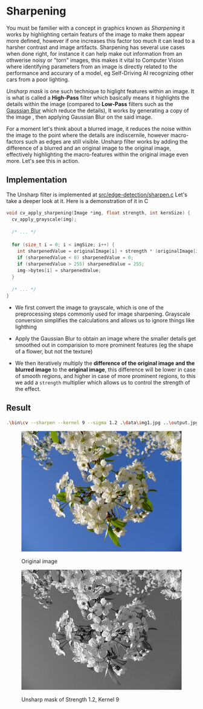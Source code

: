 # Sharpening

You must be familier with a concept in graphics known as *Sharpening* it  works by highlighting certain featurs of the image to make them appear more defined, however if one increases this factor too much it can lead to a harsher contrast and image artifacts. Sharpening has several use cases when done right, for instance it can help make out information from an othwerise noisy or "torn" images, this makes it vital to Computer Vision where identifying parameters from an image is directly related to the performance and accurary of a model, eg Self-Driving AI recognizing other cars from a poor lighting.

*Unsharp mask* is one such technique to higlight features within an image. It is what is called a **High-Pass** filter which basically means it highlights the details within the image (compared to **Low-Pass** filters such as the [Gaussian Blur](../image-smoothing/gaussian-filter.md) which reduce the details), It works by generating a copy of the image , then applying Gaussian Blur on the said image. 

For a moment let's think about a blurred image, it reduces the noise within the image to the point where the details are indiscernile, however macro-factors such as edges are still visible. Unsharp filter works by adding the difference of a blurred and an original image to the original image, effectively highlighting the macro-features within the original image even more. Let's see this in action.

## Implementation

The Unsharp filter is implemented at [src/edge-detection/sharpen.c](../../src/edge-detection/sharpen.c) Let's take a deeper look at it. Here is a demonstration of it in C

```c
void cv_apply_sharpening(Image *img, float strength, int kernSize) {
  cv_apply_grayscale(img);

  /* ... */

  for (size_t i = 0; i < imgSize; i++) {
    int sharpenedValue = originalImage[i] + strength * (originalImage[i] - blurredImage[i]);
    if (sharpenedValue < 0) sharpenedValue = 0;
    if (sharpenedValue > 255) sharpenedValue = 255;
    img->bytes[i] = sharpenedValue;
  }

  /* ... */
}

```

- We first convert the image to grayscale, which is one of the preprocessing steps commonly used for image sharpening. Grayscale conversion simplifies the calculations and allows us to ignore things like lighthing

- Apply the Gaussian Blur to obtain an image where the smaller details get smoothed out in comparision to more prominent features (eg the shape of a flower, but not the texture)

- We then iteratively multiply the **difference of the original image and the blurred image** to the **original image**, this difference will be lower in case of smooth regions, and higher in case of more prominent regions, to this we add a `strength` multiplier which allows us to control the strength of the effect.

## Result

```bash
.\bin\cv --sharpen --kernel 9 --sigma 1.2 .\data\img1.jpg ..\output.jpg
```

<div>

<figure><img src="../.gitbook/assets/img1.jpg" alt=""><figcaption><p>Original image</p></figcaption></figure>
<figure><img src="../.gitbook/assets/sharpen-1-9.jpg" alt=""><figcaption><p>Unsharp mask of Strength 1.2, Kernel 9</p></figcaption></figure>

</div>
